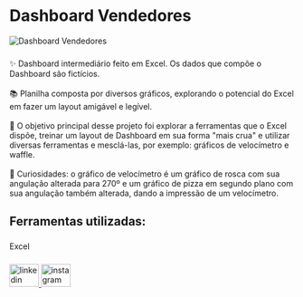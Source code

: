 <h1 align="left">Dashboard Vendedores</h1>

![Dashboard Vendedores](https://github.com/user-attachments/assets/da9f2591-17d3-40ca-8919-3fb6627373cb)

###

<p align="left">✨ Dashboard intermediário feito em Excel. Os dados que compõe o Dashboard são fictícios. <br><br>📚 Planilha composta por diversos gráficos, explorando o potencial do Excel em fazer um layout amigável e legível.<br><br>🎯 O objetivo principal desse projeto foi explorar a ferramentas que o Excel dispõe, treinar um layout de Dashboard em sua forma "mais crua" e utilizar diversas ferramentas e mesclá-las, por exemplo: gráficos de velocímetro e waffle.<br><br>🎲 Curiosidades: o gráfico de velocímetro é um gráfico de rosca com sua angulação alterada para 270º e um gráfico de pizza em segundo plano com sua angulação também alterada, dando a impressão de um velocímetro.</p>

###

<h2 align="left">Ferramentas utilizadas:</h2>

###

<p align="left">Excel</p>

###

<div align="left">
  <a href="www.linkedin.com/in/perfill-rodrigo-larangeira" target="_blank">
    <img src="https://raw.githubusercontent.com/maurodesouza/profile-readme-generator/master/src/assets/icons/social/linkedin/default.svg" width="52" height="40" alt="linkedin logo"  />
  </a>
  <a href="https://www.instagram.com/orodrigolarangeira/" target="_blank">
    <img src="https://raw.githubusercontent.com/maurodesouza/profile-readme-generator/master/src/assets/icons/social/instagram/default.svg" width="52" height="40" alt="instagram logo"  />
  </a>
</div>

###
